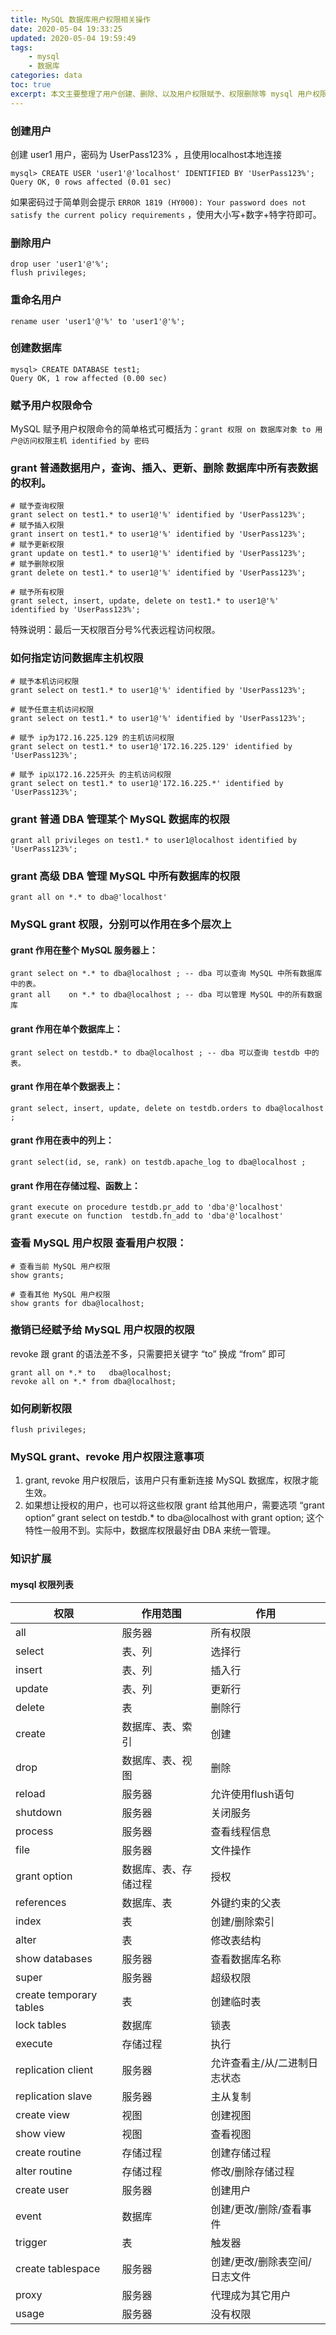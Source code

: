 ```yaml
---
title: MySQL 数据库用户权限相关操作
date: 2020-05-04 19:33:25
updated: 2020-05-04 19:59:49
tags: 
    - mysql
    - 数据库
categories: data
toc: true
excerpt: 本文主要整理了用户创建、删除、以及用户权限赋予、权限删除等 mysql 用户权限相关命令，以备记录自己使用。
---
```


### 创建用户
创建 user1 用户，密码为 UserPass123% ，且使用localhost本地连接
```
mysql> CREATE USER 'user1'@'localhost' IDENTIFIED BY 'UserPass123%';
Query OK, 0 rows affected (0.01 sec)
```
如果密码过于简单则会提示 `ERROR 1819 (HY000): Your password does not satisfy the current policy requirements` ，使用大小写+数字+特字符即可。

### 删除用户
```
drop user 'user1'@'%';
flush privileges;
```

### 重命名用户
```
rename user 'user1'@'%' to 'user1'@'%';
```

### 创建数据库
```
mysql> CREATE DATABASE test1;
Query OK, 1 row affected (0.00 sec)
```

### 赋予用户权限命令
MySQL 赋予用户权限命令的简单格式可概括为：`grant 权限 on 数据库对象 to 用户@访问权限主机 identified by 密码`

### grant 普通数据用户，查询、插入、更新、删除 数据库中所有表数据的权利。 

```
# 赋予查询权限
grant select on test1.* to user1@'%' identified by 'UserPass123%';
# 赋予插入权限
grant insert on test1.* to user1@'%' identified by 'UserPass123%';
# 赋予更新权限
grant update on test1.* to user1@'%' identified by 'UserPass123%';
# 赋予删除权限
grant delete on test1.* to user1@'%' identified by 'UserPass123%';

# 赋予所有权限
grant select, insert, update, delete on test1.* to user1@'%' identified by 'UserPass123%';
```

特殊说明：最后一天权限百分号%代表远程访问权限。


### 如何指定访问数据库主机权限
```
# 赋予本机访问权限
grant select on test1.* to user1@'%' identified by 'UserPass123%';

# 赋予任意主机访问权限
grant select on test1.* to user1@'%' identified by 'UserPass123%';

# 赋予 ip为172.16.225.129 的主机访问权限
grant select on test1.* to user1@'172.16.225.129' identified by 'UserPass123%';

# 赋予 ip以172.16.225开头 的主机访问权限
grant select on test1.* to user1@'172.16.225.*' identified by 'UserPass123%';
```

### grant 普通 DBA 管理某个 MySQL 数据库的权限
```
grant all privileges on test1.* to user1@localhost identified by 'UserPass123%';
```

### grant 高级 DBA 管理 MySQL 中所有数据库的权限
```
grant all on *.* to dba@'localhost' 
```

### MySQL grant 权限，分别可以作用在多个层次上 

#### grant 作用在整个 MySQL 服务器上：

```
grant select on *.* to dba@localhost ; -- dba 可以查询 MySQL 中所有数据库中的表。 
grant all    on *.* to dba@localhost ; -- dba 可以管理 MySQL 中的所有数据库 
```

#### grant 作用在单个数据库上：
```
grant select on testdb.* to dba@localhost ; -- dba 可以查询 testdb 中的表。
```

#### grant 作用在单个数据表上：  
```
grant select, insert, update, delete on testdb.orders to dba@localhost ;  
```

#### grant 作用在表中的列上：  
```
grant select(id, se, rank) on testdb.apache_log to dba@localhost ; 
```

#### grant 作用在存储过程、函数上：  
```
grant execute on procedure testdb.pr_add to 'dba'@'localhost'  
grant execute on function  testdb.fn_add to 'dba'@'localhost' 
```

### 查看 MySQL 用户权限 查看用户权限： 
```
# 查看当前 MySQL 用户权限 
show grants; 

# 查看其他 MySQL 用户权限
show grants for dba@localhost; 
```

### 撤销已经赋予给 MySQL 用户权限的权限

revoke 跟 grant 的语法差不多，只需要把关键字 “to” 换成 “from” 即可
```
grant all on *.* to   dba@localhost; 
revoke all on *.* from dba@localhost; 
```

### 如何刷新权限
```
flush privileges;
```

### MySQL grant、revoke 用户权限注意事项 

1. grant, revoke 用户权限后，该用户只有重新连接 MySQL 数据库，权限才能生效。 
2. 如果想让授权的用户，也可以将这些权限 grant 给其他用户，需要选项 “grant option“ 
grant select on testdb.* to dba@localhost with grant option; 这个特性一般用不到。实际中，数据库权限最好由 DBA 来统一管理。


### 知识扩展

#### mysql 权限列表

| 权限 | 作用范围 | 作用 |
| --- | --- | --- |
all	| 服务器|所有权限|
select| 	表、列	|选择行|
insert|	表、列	|插入行|
update|	表、列	|更新行|
delete|	表	|删除行|
create|	数据库、表、索引|	创建|
drop|	数据库、表、视图	|删除|
reload|	服务器	|允许使用flush语句|
shutdown| 服务器 |	关闭服务|
process| 服务器 |	查看线程信息|
file|服务器|文件操作|
grant option|	数据库、表、存储过程|	授权|
references|	数据库、表|	外键约束的父表|
index|	表	|创建/删除索引|
alter|	表|	修改表结构|
show databases|	服务器	|查看数据库名称|
super|	服务器|	超级权限|
create temporary tables|	表	|创建临时表|
lock tables|	数据库|	锁表|
execute|	存储过程	|执行|
replication client|	服务器|	允许查看主/从/二进制日志状态|
replication slave	|服务器	|主从复制|
create view|	视图|	创建视图|
show view|	视图|	查看视图|
create routine	|存储过程|	创建存储过程|
alter routine	|存储过程	|修改/删除存储过程|
create user|	服务器|	创建用户|
event	|数据库	|创建/更改/删除/查看事件|
trigger	|表	|触发器|
create tablespace	|服务器	|创建/更改/删除表空间/日志文件|
proxy|	服务器	|代理成为其它用户|
usage|	服务器|	没有权限|